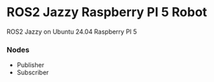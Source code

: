 # ROS2 Jazzy Raspberry PI 5 Robot
ROS2 Jazzy on Ubuntu 24.04 Raspberry PI 5


### Nodes
- Publisher
- Subscriber